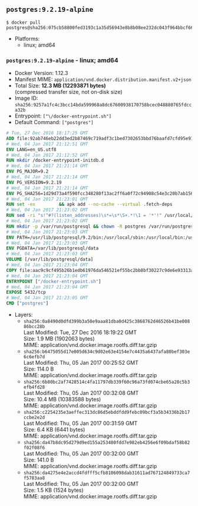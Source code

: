 ## `postgres:9.2.19-alpine`

```console
$ docker pull postgres@sha256:075cb58800fed3193c1a35d56943e8b8b08ee232dc043f964bbcf66945ae5c6a
```

-	Platforms:
	-	linux; amd64

### `postgres:9.2.19-alpine` - linux; amd64

-	Docker Version: 1.12.3
-	Manifest MIME: `application/vnd.docker.distribution.manifest.v2+json`
-	Total Size: **12.3 MB (12293871 bytes)**  
	(compressed transfer size, not on-disk size)
-	Image ID: `sha256:9257a1fc4c3bcc14bda599968a8dc67600938170758bcec048880765fdcca32b`
-	Entrypoint: `["\/docker-entrypoint.sh"]`
-	Default Command: `["postgres"]`

```dockerfile
# Tue, 27 Dec 2016 18:17:25 GMT
ADD file:92ab746eb22dd3ed2b87469c719adf3c1bed7302653bbd76baafd7cfd95e911e in / 
# Wed, 04 Jan 2017 21:12:51 GMT
ENV LANG=en_US.utf8
# Wed, 04 Jan 2017 21:12:52 GMT
RUN mkdir /docker-entrypoint-initdb.d
# Wed, 04 Jan 2017 21:21:14 GMT
ENV PG_MAJOR=9.2
# Wed, 04 Jan 2017 21:21:14 GMT
ENV PG_VERSION=9.2.19
# Wed, 04 Jan 2017 21:21:14 GMT
ENV PG_SHA256=1d29d73a4f590fcc348280f13ac2ff6a0f72c94908c54e3c20b7ab1560e8dbad
# Wed, 04 Jan 2017 21:23:01 GMT
RUN set -ex 		&& apk add --no-cache --virtual .fetch-deps 		ca-certificates 		openssl 		tar 		&& wget -O postgresql.tar.bz2 "https://ftp.postgresql.org/pub/source/v$PG_VERSION/postgresql-$PG_VERSION.tar.bz2" 	&& echo "$PG_SHA256 *postgresql.tar.bz2" | sha256sum -c - 	&& mkdir -p /usr/src/postgresql 	&& tar 		--extract 		--file postgresql.tar.bz2 		--directory /usr/src/postgresql 		--strip-components 1 	&& rm postgresql.tar.bz2 		&& apk add --no-cache --virtual .build-deps 		bison 		flex 		gcc 		libc-dev 		libedit-dev 		libxml2-dev 		libxslt-dev 		make 		openssl-dev 		perl 		util-linux-dev 		zlib-dev 		&& cd /usr/src/postgresql 	&& ./configure 		--enable-integer-datetimes 		--enable-thread-safety 		--enable-tap-tests 		--disable-rpath 		--with-uuid=e2fs 		--with-gnu-ld 		--with-pgport=5432 		--with-system-tzdata=/usr/share/zoneinfo 		--prefix=/usr/local 				--with-openssl 		--with-libxml 		--with-libxslt 	&& make -j "$(getconf _NPROCESSORS_ONLN)" world 	&& make install-world 	&& make -C contrib install 		&& runDeps="$( 		scanelf --needed --nobanner --recursive /usr/local 			| awk '{ gsub(/,/, "\nso:", $2); print "so:" $2 }' 			| sort -u 			| xargs -r apk info --installed 			| sort -u 	)" 	&& apk add --no-cache --virtual .postgresql-rundeps 		$runDeps 		bash 		su-exec 		tzdata 	&& apk del .fetch-deps .build-deps 	&& cd / 	&& rm -rf 		/usr/src/postgresql 		/usr/local/include/* 		/usr/local/share/doc 		/usr/local/share/man 	&& find /usr/local -name '*.a' -delete
# Wed, 04 Jan 2017 21:23:02 GMT
RUN sed -ri "s!^#?(listen_addresses)\s*=\s*\S+.*!\1 = '*'!" /usr/local/share/postgresql/postgresql.conf.sample
# Wed, 04 Jan 2017 21:23:02 GMT
RUN mkdir -p /var/run/postgresql && chown -R postgres /var/run/postgresql
# Wed, 04 Jan 2017 21:23:03 GMT
ENV PATH=/usr/lib/postgresql/9.2/bin:/usr/local/sbin:/usr/local/bin:/usr/sbin:/usr/bin:/sbin:/bin
# Wed, 04 Jan 2017 21:23:03 GMT
ENV PGDATA=/var/lib/postgresql/data
# Wed, 04 Jan 2017 21:23:03 GMT
VOLUME [/var/lib/postgresql/data]
# Wed, 04 Jan 2017 21:23:04 GMT
COPY file:aac9c9cf495b26b1edb61976da546521ef55bc2bb8bf30227c9de6e93313afce in / 
# Wed, 04 Jan 2017 21:23:04 GMT
ENTRYPOINT ["/docker-entrypoint.sh"]
# Wed, 04 Jan 2017 21:23:04 GMT
EXPOSE 5432/tcp
# Wed, 04 Jan 2017 21:23:05 GMT
CMD ["postgres"]
```

-	Layers:
	-	`sha256:0a8490d0dfd399b3a50e9aaa81dba0d425c3868762d46526b41be00886bcc28b`  
		Last Modified: Tue, 27 Dec 2016 18:19:22 GMT  
		Size: 1.9 MB (1902063 bytes)  
		MIME: application/vnd.docker.image.rootfs.diff.tar.gzip
	-	`sha256:b6475055d17e005d634c9d02e63e4154e7c4435a6437afa80bef303e6c6efb7d`  
		Last Modified: Thu, 05 Jan 2017 00:25:52 GMT  
		Size: 114.0 B  
		MIME: application/vnd.docker.image.rootfs.diff.tar.gzip
	-	`sha256:6b80bc2af7428514c4fa11797db339f60c96a73fd074cbe65a28c5b3efb4fd28`  
		Last Modified: Thu, 05 Jan 2017 00:32:08 GMT  
		Size: 10.4 MB (10383588 bytes)  
		MIME: application/vnd.docker.image.rootfs.diff.tar.gzip
	-	`sha256:c2254235e3aeffec313dc86d5ebddfdd9febc09bcf3a5b34336b2b17ccbe2e2d`  
		Last Modified: Thu, 05 Jan 2017 00:31:59 GMT  
		Size: 6.4 KB (6441 bytes)  
		MIME: application/vnd.docker.image.rootfs.diff.tar.gzip
	-	`sha256:da47b8dc95d279d9ed155a253480fdd7e982eb4256e6f09bdaf58b82f02f08f6`  
		Last Modified: Thu, 05 Jan 2017 00:32:00 GMT  
		Size: 141.0 B  
		MIME: application/vnd.docker.image.rootfs.diff.tar.gzip
	-	`sha256:da4275e4e2accd4fdfff5cfb8106098dab31611ad767124849733ca7f5783aa8`  
		Last Modified: Thu, 05 Jan 2017 00:32:00 GMT  
		Size: 1.5 KB (1524 bytes)  
		MIME: application/vnd.docker.image.rootfs.diff.tar.gzip
